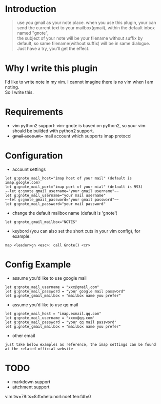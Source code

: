 Introduction
==============
>   use you gmail as your note place.
>   when you use this plugin, your can send the current text to your mailbox(~~gmail~~), within the default inbox named "gnote",    
the subject of your note will be your filename without suffix by default, so same filename(without suffix) will be in same dialogue. Just have a try, you'll get the effect.

Why I write this plugin
=======================
I'd like to write note in my vim. I cannot imagine there is no vim when I am noting.  
So I write this.
  
Requirements
===============
* vim python2 support: vim-gnote is based on python2, so your vim should be builded with python2 support.  
* ~~gmail account~~~ mail account which supports imap protocol
  
Configuration
===============
* account settings
```
let g:gnote_mail_host="imap host of your mail" (default is imap.google.com)
let g:gnote_mail_port="imap port of your mial" (default is 993)
~~let g:gnote_gmail_username="your gmail username"~~
let g:gnote_mail_username="your mail username"
~~let g:gnote_gmail_password="your gmail password"~~
let g:gnote_mail_password="your mail password"
```
  
* change the default mailbox name (default is 'gnote')
```
let g:gnote_gmail_mailbox="NOTES"
```
  
* keybord (you can also set the short cuts in your vim config), for example:
```
map <leader>gn <esc>: call Gnote() <cr>
```

Config Example
==============
* assume you'd like to use google  mail
```
let g:gnote_mail_username = "xxx@gmail.com"
let g:gnote_mail_password = "your google mail password"
let g:gnote_gmail_mailbox = "mailbox name you prefer"
```
  
* assume you'd like to use qq mail
```
let g:gnote_mail_host = "imap.exmail.qq.com"
let g:gnote_mail_username = "xxxx@qq.com"
let g:gnote_mail_password = "your qq mail password"
let g:gnote_gmail_mailbox = "mailbox name you prefer"
```
  
* other email
```
just take below examples as reference, the imap settings can be found at the related official website
```

TODO
=======
* markdown support
* attchment support

vim:tw=78:ts=8:ft=help:norl:noet:fen:fdl=0

